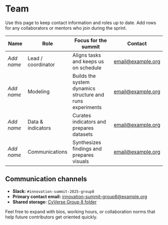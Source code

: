 # Team

Use this page to keep contact information and roles up to date. Add rows for
any collaborators or mentors who join during the sprint.

| Name | Role | Focus for the summit | Contact |
| --- | --- | --- | --- |
| _Add name_ | Lead / coordinator | Aligns tasks and keeps us on schedule | email@example.org |
| _Add name_ | Modeling | Builds the system dynamics structure and runs experiments | email@example.org |
| _Add name_ | Data & indicators | Curates indicators and prepares datasets | email@example.org |
| _Add name_ | Communications | Synthesizes findings and prepares visuals | email@example.org |

## Communication channels

- **Slack:** `#innovation-summit-2025-group8`
- **Primary contact email:** innovation-summit-group8@example.org
- **Shared storage:** [CyVerse Group 8 folder](https://de.cyverse.org/data/ds/iplant/home/shared/esiil/Innovation_summit/Group_8)

Feel free to expand with bios, working hours, or collaboration norms that help
future contributors get oriented quickly.

